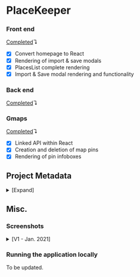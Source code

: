 # PlaceKeeper

### Front end
<ins>Completed</ins>↴
* [x] Convert homepage to React
* [x] Rendering of import & save modals
* [x] PlacesList complete rendering
* [x] Import & Save modal rendering and functionality

### Back end
<ins>Completed</ins>↴

### Gmaps
<ins>Completed</ins>↴
* [x] Linked API within React
* [x] Creation and deletion of map pins
* [x] Rendering of pin infoboxes

## Project Metadata
<details><summary>[Expand]</summary>
<br>
A continuation of PlaceKeeper.

Working with the generous guidance of Professor Rob Hess.

(The description and objectives listed reflect a best case of the project's completion. The end result will vary, depending on the challenges faced.)

### Project Goal
PlaceKeeper's primary goal is to serve as a hands-on learning opportunity. By the logical end of the project, the aim is to have a deeper understanding of:
* Working with external APIs
* Working with PHP, XML, and JavaScript
* Working with Node.js, React, and Material UI
* Designing and implementing MySQL databases
* Designing and implementing user interfaces
* Managing multiple user accounts and authentication

As a secondary outcome, PlaceKeeper will exhibit a full stack implementation and act as a reference point for future projects.

## Project Description
PlaceKeeper will be a web application that interfaces with the Google Maps JavaScript API. It will give a user the ability to store and interact with location data through various methods. These methods will interact directly with the Maps API in the following ways:
* All location data will be managed using [MySQL and PHP](https://developers.google.com/maps/documentation/javascript/mysql-to-maps).
* A map can optionally be used to visualize a dataset. Through an imported `.csv` or `.json` file, a user can import large quantities of data gathered from a seperate application or source. (Security risks will be accounted for when importing user data.) Then, through the Maps API [Visualization Library](https://developers.google.com/maps/documentation/javascript/visualization), a user can present their data through an adjustable heatmap.  
* A user will be able to manually create a location by placing a new pin or dragging an existing pin. A user will also be able to create a new location through the Maps API [Geocoding Service](https://developers.google.com/maps/documentation/javascript/geocoding). Using this service will convert a valid street address into a corresponding latitude & longitude pair on the map.
* Through the Maps API [Distance Matrix Service](https://developers.google.com/maps/documentation/javascript/distancematrix), a user will be able to calculate the distance of a path between an origin pin and a destination pin, if such a path exists.
* Each location infobox will have a button that simply brings a user into the [Street View](https://developers.google.com/maps/documentation/javascript/streetview) of that given location.
* The [Custom Markers](https://developers.google.com/maps/documentation/javascript/custom-markers) API may be implemented just for the fun of it. :-)
* The Maps API has a nice [Drawing Library](https://developers.google.com/maps/documentation/javascript/drawinglayer) which allows a user to draw directly on the map embed. This will make it so a more broad "location area" can be defined through the use of [Shapes](https://developers.google.com/maps/documentation/javascript/shapes).
* The map embed will be correctly [Localized](https://developers.google.com/maps/documentation/javascript/localization) for a user's region.

PlaceKeeper's server will be built using [Node.js](https://nodejs.org/) with [Express](https://www.npmjs.com/package/express) serving. As mentioned previously, the relevant data will be handled using MySQL and PHP. The user interface will be implemented using the React library, and more specifically, using [Create React App](https://create-react-app.dev/) as a framework.

Now, if React is a fine wine, then [Material UI](https://material-ui.com/) is the artisan cheese it pairs with, and PlaceKeeper will be the vineyard that a user has the pleasure of relaxing in. Or, in so many words, Material UI will be added alongside React to handle styling.

Finally, basic user profiles will be implemented, allowing the storage of user-specific maps on the server.

### Project Objectives
* The application’s front-end is implemented using Create React App.
* The application’s front-end is stylized using Material UI.
* The application’s front-end map embed has expanded functionality.
* The application’s front-end is presented with a responsive UI and an intuitive UX.
* The application's back-end features a robust Node.js server that utilizes Express.
* The application’s back-end handles relevant data using a MySQL database.
* The application's back-end uses PHP to handle queried data.
* The application’s back-end authenticates a user and can handle multiple user accounts.

</details>

## Misc.

### Screenshots

<details><summary>[V1 - Jan. 2021]</summary>

#### Site homepage
<details><summary>[Image]</summary>

   ![Site homepage](/public/img/screenshots/screenshot_site-main.png)

</details>

#### Creating a new pin
<details><summary>[Image]</summary>

   ![Creating a new pin](/public/img/screenshots/screenshot_site-newpin.png)

</details>

#### Import modal
<details><summary>[Image]</summary>

   ![Import modal](/public/img/screenshots/screenshot_site-importmodal.png)

</details>

#### A map with multiple pins
<details><summary>[Image]</summary>

   ![A map with multiple pins](/public/img/screenshots/screenshot_site-multi-pins.png)

</details>

#### An example of the search function
<details><summary>[Image]</summary>

   ![An example of the search function](/public/img/screenshots/screenshot_site-filter.png)

</details>

#### Save modal
<details><summary>[Image]</summary>

   ![Save modal](/public/img/screenshots/screenshot_site-savemodal.png)

</details>

</details>

### Running the application locally

To be updated.
